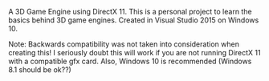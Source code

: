 A 3D Game Engine using DirectX 11.
This is a personal project to learn the basics behind 3D game engines.
Created in Visual Studio 2015 on Windows 10.

Note: Backwards compatibility was not taken into consideration when creating this!
I seriously doubt this will work if you are not running DirectX 11 with a compatible gfx card.
Also, Windows 10 is recommended (Windows 8.1 should be ok??)